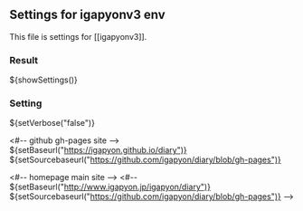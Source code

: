## Settings for igapyonv3 env

This file is settings for [[igapyonv3]].

### Result

${showSettings()}

### Setting

${setVerbose("false")}

<#-- github gh-pages site -->
${setBaseurl("https://igapyon.github.io/diary")}
${setSourcebaseurl("https://github.com/igapyon/diary/blob/gh-pages")}

<#-- homepage main site -->
<#--
${setBaseurl("http://www.igapyon.jp/igapyon/diary")}
${setSourcebaseurl("https://github.com/igapyon/diary/blob/gh-pages")}
-->
